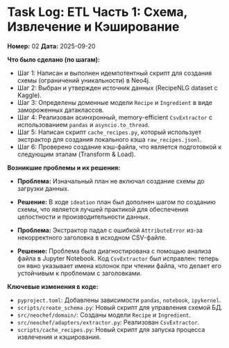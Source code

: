 # Task Log: ETL Часть 1: Схема, Извлечение и Кэширование
**Номер:** 02
**Дата:** 2025-09-20

**Что было сделано (по шагам):**
- Шаг 1: Написан и выполнен идемпотентный скрипт для создания схемы (ограничений уникальности) в Neo4j.
- Шаг 2: Выбран и утвержден источник данных (RecipeNLG dataset с Kaggle).
- Шаг 3: Определены доменные модели `Recipe` и `Ingredient` в виде замороженных датаклассов.
- Шаг 4: Реализован асинхронный, memory-efficient `CsvExtractor` с использованием `pandas` и `asyncio.to_thread`.
- Шаг 5: Написан скрипт `cache_recipes.py`, который использует экстрактор для создания локального кэша `raw_recipes.jsonl`.
- Шаг 6: Проверено создание кэш-файла, что является подготовкой к следующим этапам (Transform & Load).

**Возникшие проблемы и их решения:**
- **Проблема:** Изначальный план не включал создание схемы до загрузки данных.
- **Решение:** В ходе `ideation` план был дополнен шагом по созданию схемы, что является лучшей практикой для обеспечения целостности и производительности данных.

- **Проблема:** Экстрактор падал с ошибкой `AttributeError` из-за некорректного заголовка в исходном CSV-файле.
- **Решение:** Проблема была диагностирована с помощью анализа файла в Jupyter Notebook. Код `CsvExtractor` был исправлен: теперь он явно указывает имена колонок при чтении файла, что делает его устойчивым к проблемам с заголовками.

**Ключевые изменения в коде:**
- `pyproject.toml`: Добавлены зависимости `pandas`, `notebook`, `ipykernel`.
- `scripts/create_schema.py`: Новый скрипт для управления схемой БД.
- `src/neochef/domain/`: Созданы модели `Recipe` и `Ingredient`.
- `src/neochef/adapters/extractor.py`: Реализован `CsvExtractor`.
- `scripts/cache_recipes.py`: Новый скрипт для запуска процесса извлечения и кэширования.